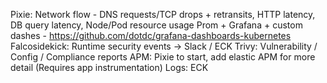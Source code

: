Pixie: Network flow - DNS requests/TCP drops + retransits, HTTP latency, DB query latency, Node/Pod resource usage
Prom + Grafana + custom dashes - https://github.com/dotdc/grafana-dashboards-kubernetes
Falcosidekick: Runtime security events -> Slack / ECK
Trivy: Vulnerability / Config / Compliance reports
APM: Pixie to start, add elastic APM for more detail (Requires app instrumentation)
Logs: ECK